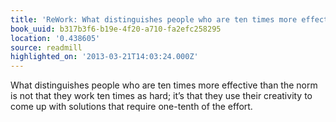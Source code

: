 ```yaml
---
title: 'ReWork: What distinguishes people who are ten times more effective t…'
book_uuid: b317b3f6-b19e-4f20-a710-fa2efc258295
location: '0.438605'
source: readmill
highlighted_on: '2013-03-21T14:03:24.000Z'
---
```


What distinguishes people who are ten times more effective than the norm is not that they work ten times as hard; it’s that they use their creativity to come up with solutions that require one-tenth of the effort.